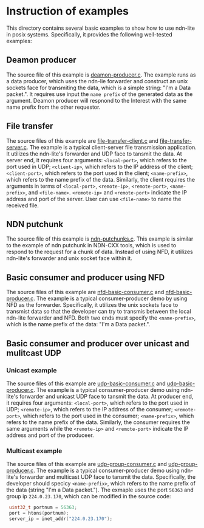 # Instruction of examples
This directory contains several basic examples to show how to use ndn-lite in posix systems. Specifically, it provides the following well-tested examples: <br>
## Deamon producer
The source file of this example is [deamon-producer.c](https://github.com/9th-ndn-hackathon/ndn-iot-package-over-posix/blob/master/examples/deamon-producer.c). The example runs as a data producer, which uses the ndn-lie forwarder and construct an unix sockets face for transmiting the data, which is a simple string: "I'm a Data packet.". It requires use input the `name prefix` of the generated data as the argument. Deamon producer will respnond to the Interest with the same name prefix from the other requestor. <br>
## File transfer
The source files of this example are [file-transfer-client.c](https://github.com/9th-ndn-hackathon/ndn-iot-package-over-posix/blob/master/examples/file-transfer-client.c) and [file-transfer-server.c](https://github.com/9th-ndn-hackathon/ndn-iot-package-over-posix/blob/master/examples/file-transfer-server.c). The example is a typical client-server file transmission application. It utilizes the ndn-lite's forwarder and UDP face to tansmit the data. At server end, it requires four arguments: `<local-port>`, which refers to the port used in UDP; `<client-ip>`, which refers to the IP address of the client;  `<client-port>`, which refers to the port used in the client;  `<name-prefix>`, which refers to the name prefix of the data. Similarly, the client requires the arguments in terms of `<local-port>`,  `<remote-ip>`, `<remote-port>`, `<name-prefix>`, and `<file-name>`. `<remote-ip>` and `<remote-port>` indicate the IP address and port of the server. User  can use `<file-name>` to name the received file.
## NDN putchunk
The source file of this example is [ndn-putchunks.c](https://github.com/9th-ndn-hackathon/ndn-iot-package-over-posix/blob/master/examples/ndn-putchunks.c). This example is similar to the example of ndn putchunk in NDN-CXX tools, which is used to respond to the request for a chunk of data. Instead of using NFD, it utilizes ndn-lite's forwarder and unix socket face within it.
## Basic consumer and producer using NFD
The source files of this example are [nfd-basic-consumer.c](https://github.com/9th-ndn-hackathon/ndn-iot-package-over-posix/blob/master/examples/nfd-basic-consumer.c) and [nfd-basic-producer.c](https://github.com/9th-ndn-hackathon/ndn-iot-package-over-posix/blob/master/examples/nfd-basic-producer.c). The example is a typical consumer-producer demo by using NFD as the forwarder. Specifically, it utilizes the unix sockets face to transmist data so that the developer can try to transmis between the local ndn-lite forwarder and NFD. Both two ends must specify the `<name-prefix>`, which is the name prefix of the data: "I'm a Data packet.".
## Basic consumer and producer over unicast and mulitcast UDP
### Unicast example
The source files of this example are [udp-basic-consumer.c](https://github.com/9th-ndn-hackathon/ndn-iot-package-over-posix/blob/master/examples/udp-basic-consumer.c) and [udp-basic-producer.c](https://github.com/9th-ndn-hackathon/ndn-iot-package-over-posix/blob/master/examples/udp-basic-producer.c).  The example is a typical consumer-producer demo using ndn-lite's forwarder and unicast UDP face to tansmit the data. At producer end, it requires four arguments: `<local-port>`, which refers to the port used in UDP; `<remote-ip>`, which refers to the IP address of the consumer;  `<remote-port>`, which refers to the port used in the consumer;  `<name-prefix>`, which refers to the name prefix of the data. Similarly, the consumer requires the same arguments while the `<remote-ip>` and `<remote-port>` indicate the IP address and port of the produceer.
### Multicast example
The source files of this example are [udp-group-consumer.c](https://github.com/9th-ndn-hackathon/ndn-iot-package-over-posix/blob/master/examples/udp-group-consumer.c) and [udp-group-producer.c](https://github.com/9th-ndn-hackathon/ndn-iot-package-over-posix/blob/master/examples/udp-group-producer.c).  The example is a typical consumer-producer demo using ndn-lite's forwarder and multicast UDP face to tansmit the data. Specifically, the developer should specicy `<name-prefix>`, which refers to the name prefix of the data (string "I'm a Data packet."). The exmaple uses the port `56363` and group ip `224.0.23.170`, which can be modified in the source code:
```C
 uint32_t portnum = 56363;
 port = htons(portnum);
 server_ip = inet_addr("224.0.23.170");
 ```
